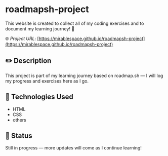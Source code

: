 # roadmapsh-project

This website is created to collect all of my coding exercises and to document my learning journey! 🚀

🌐 *Project URL*: [https://mirablespace.github.io/roadmapsh-project](https://mirablespace.github.io/roadmapsh-project)

## ✏️ Description

This project is part of my learning journey based on roadmap.sh — I will log my progress and exercises here as I go.

## 📁 Technologies Used

- HTML
- CSS
- others

## 📌 Status

Still in progress — more updates will come as I continue learning!
